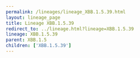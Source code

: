 ```yaml
---
permalink: /lineages/lineage_XBB.1.5.39.html
layout: lineage_page
title: Lineage XBB.1.5.39
redirect_to: ../lineage.html?lineage=XBB.1.5.39
lineage: XBB.1.5.39
parent: XBB.1.5
children: ['XBB.1.5.39']
---
```

